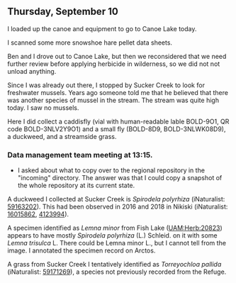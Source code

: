 
## Thursday, September 10
<!-- 7:00- -->

I loaded up the canoe and equipment to go to Canoe Lake today. 

I scanned some more snowshoe hare pellet data sheets.

Ben and I drove out to Canoe Lake, but then we reconsidered that we need further review before applying herbicide in wilderness, so we did not not unload anything.

Since I was already out there, I stopped by Sucker Creek to look for freshwater mussels. Years ago someone told me that he believed that there was another species of mussel in the stream. The stream was quite high today. I saw no mussels.

Here I did collect a caddisfly (vial with human-readable lable BOLD-9O1, QR code BOLD-3NLV2Y9O1) and a small fly (BOLD-8D9, BOLD-3NLWK08D9), a duckweed, and a streamside grass.

### Data management team meeting at 13:15.

* I asked about what to copy over to the regional repository in the "incoming" directory. The answer was that I could copy a snapshot of the whole repository at its current state.

A duckweed I collected at Sucker Creek is *Spirodela polyrhiza* (iNaturalist: [59163202](https://www.inaturalist.org/observations/59163202)). This had been observed in 2016 and 2018 in Nikiski (iNaturalist: [16015862](https://www.inaturalist.org/observations/16015862), [4123994](https://www.inaturalist.org/observations/4123994)).

A specimen identified as *Lemna minor* from Fish Lake ([UAM:Herb:20823](https://arctos.database.museum/guid/UAM:Herb:20823)) appears to have mostly *Spirodela polyrhiza* (L.) Schleid. on it with some *Lemna trisulca* L. There could be Lemna minor L., but I cannot tell from the image. I annotated the specimen record on Arctos.

A grass from Sucker Creek I tentatively identified as *Torreyochloa pallida* (iNaturalist: [59171269](https://www.inaturalist.org/observations/59171269)), a species not previously recorded from the Refuge.

